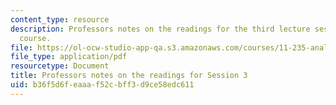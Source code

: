 ```yaml
---
content_type: resource
description: Professors notes on the readings for the third lecture session of the
  course.
file: https://ol-ocw-studio-app-qa.s3.amazonaws.com/courses/11-235-analyzing-projects-and-organizations-fall-2009/b36f5d6feaaaf52cbff3d9ce58edc611_MIT11_235F09_session3notes.pdf
file_type: application/pdf
resourcetype: Document
title: Professors notes on the readings for Session 3
uid: b36f5d6f-eaaa-f52c-bff3-d9ce58edc611
---
```

